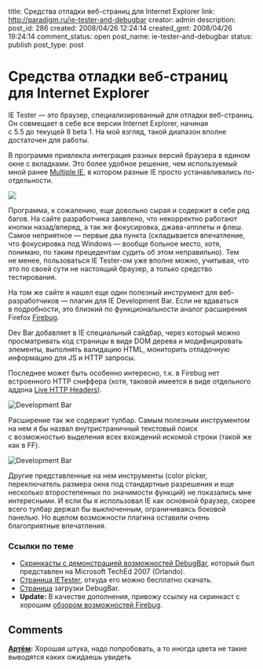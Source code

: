 title: Средства отладки веб-страниц для Internet Explorer
link: http://paradigm.ru/ie-tester-and-debugbar
creator: admin
description:
post_id: 286
created: 2008/04/26 12:24:14
created_gmt: 2008/04/26 19:24:14
comment_status: open
post_name: ie-tester-and-debugbar
status: publish
post_type: post

# Средства отладки веб-страниц для Internet Explorer

IE Tester — это браузер, специализированный для отладки веб-страниц. Он совмещает в себе все версии Internet Explorer, начиная с 5.5 до текущей 8 beta 1. На мой взгляд, такой диапазон вполне достаточен для работы.

В программе привлекла интеграция разных версий браузера в едином окне с вкладками. Это более удобное решение, чем используемый мной ранее [Multiple IE](/2008/03/25/web-design-portability-testing/), в котором разные IE просто устанавливались по-отдельности.

![](/media/00ietester-02.png)

Программа, к сожалению, еще довольно сырая и содержит в себе ряд багов. На сайте разработчика заявлено, что некорректно работают кнопки назад/вперед, а так же фокусировка, джава-апплеты и флеш. Самое неприятное — первые два пункта (складывается впечатление, что фокусировка под Windows — вообще больное место, хотя, понимаю, по таким прецедентам судить об этом неправильно). Тем не менее, пользоваться IE Tester-ом уже вполне можно, учитывая, что это по своей сути не настоящий браузер, а только средство тестирования.

На том же сайте я нашел еще один полезный инструмент для веб-разработчиков — плагин для IE Development Bar. Если не вдаваться в подробности, это близкий по функциональности аналог расширения Firefox [Firebug](http://b23.ru/pk6).

Dev Bar добавляет в IE специальный сайдбар, через который можно просматривать код страницы в виде DOM дерева и модифицировать элементы, выполнять валидацию HTML, мониторить отладочную информацию для JS и HTTP запросы.

Последнее может быть особенно интересно, т.к. в Firebug нет встроенного HTTP сниффера (хотя, таковой имеется в виде отдельного аддона [Live HTTP Headers](http://b23.ru/pk7)).

![Development Bar](/media/01debugbar.png)

Расширение так же содержит тулбар. Самым полезным инструментом на нем я бы назвал внутристраничный текстовый поиск с возможностью выделения всех вхождений искомой строки (такой же как в FF).

![Development Bar](/media/02toolbar.png)

Другие представленные на нем инструменты (сolor picker, переключатель размера окна под стандартные разрешения и еще несколько второстепенных по значимости функций) не показались мне интересными. И если бы я использовал IE как основной браузер, скорее всего тулбар держал бы выключенным, ограничиваясь боковой панелью. Но вцелом возможности плагина оставили очень благоприятные впечатления.

### Ссылки по теме

  * [Скринкасты с демонстрацией возможностей DebugBar](http://b23.ru/pkr), который был представлен на Microsoft TechEd 2007 (Orlando).
  * [Страница IETester](http://www.my-debugbar.com/wiki/IETester/HomePage), откуда его можно бесплатно скачать.
  * [Страница](http://www.debugbar.com/) загрузки DebugBar.
  * **Update:** В качестве дополнения, привожу ссылку на скринкаст с хорошим [обзором возможностей Firebug](http://b23.ru/pkq).

## Comments

**[Артём](#1319 "2008/07/09 22:00:15"):** Хорошая штука, надо попробовать, а то иногда цвета не такие выводятся каких ожидаешь увидеть

